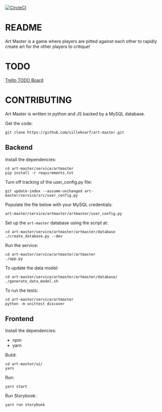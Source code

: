 [![CircleCI](https://circleci.com/gh/silleknarf/art-master.svg?style=shield)](https://circleci.com/gh/silleknarf/art-master)

README
======

Art Master is a game where players are pitted against each other to rapidly create art for the other players to critique! 

TODO
====

[Trello TODO Board](https://trello.com/b/xC2SMsIk/art-master)

CONTRIBUTING
============

Art Master is written in python and JS backed by a MySQL database.

Get the code:

    git clone https://github.com/silleknarf/art-master.git

## Backend

Install the dependencies:

    cd art-master/service/artmaster
    pip install -r requirements.txt
    
Turn off tracking of the user_config.py file:

    git update-index --assume-unchanged art-master/service/src/user_config.py

Populate the file below with your MySQL credentials:

    art-master/service/artmaster/artmaster/user_config.py

Set up the `art-master` database using the script at:

    cd art-master/service/artmaster/artmaster/database
    ./create_database.py --dev

Run the service:
    
    cd art-master/service/artmaster/artmaster
    ./app.py

To update the data model:

    cd art-master/service/artmaster/artmaster/database/
    ./generate_data_model.sh

To run the tests:

    cd art-master/service/artmaster
    python -m unittest discover

## Frontend

Install the dependencies:

- npm
- yarn

Build:

    cd art-master/ui/
    yarn

Run:

    yarn start

Run Storybook:

    yarn run storybook